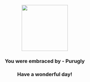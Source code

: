 <p align="center">
    <img src="https://raw.githubusercontent.com/PokeAPI/sprites/master/sprites/pokemon/432.png" width="150" height="150">
</p>
<h3 align="center">You were embraced by - <b>Purugly</b></h3>
<h3 align="center">Have a wonderful day!</h3>
